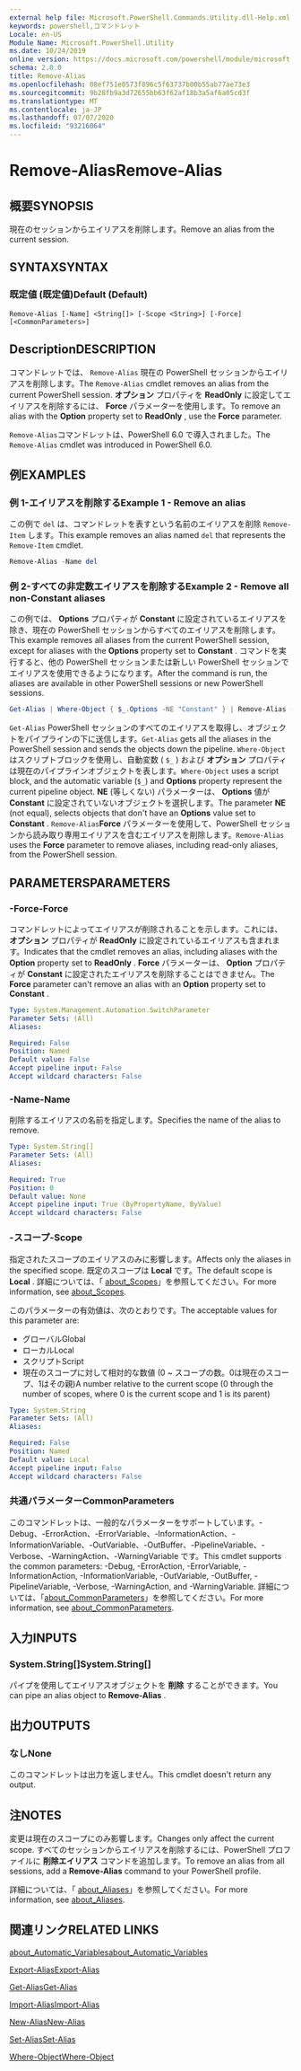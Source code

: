 ```yaml
---
external help file: Microsoft.PowerShell.Commands.Utility.dll-Help.xml
keywords: powershell,コマンドレット
Locale: en-US
Module Name: Microsoft.PowerShell.Utility
ms.date: 10/24/2019
online version: https://docs.microsoft.com/powershell/module/microsoft.powershell.utility/remove-alias?view=powershell-6&WT.mc_id=ps-gethelp
schema: 2.0.0
title: Remove-Alias
ms.openlocfilehash: 08ef751e0573f896c5f63737b00b55ab77ae73e3
ms.sourcegitcommit: 9b28fb9a3d72655bb63f62af18b3a5af6a05cd3f
ms.translationtype: MT
ms.contentlocale: ja-JP
ms.lasthandoff: 07/07/2020
ms.locfileid: "93216064"
---
```

# <span data-ttu-id="7afb9-103">Remove-Alias</span><span class="sxs-lookup"><span data-stu-id="7afb9-103">Remove-Alias</span></span>

## <span data-ttu-id="7afb9-104">概要</span><span class="sxs-lookup"><span data-stu-id="7afb9-104">SYNOPSIS</span></span>
<span data-ttu-id="7afb9-105">現在のセッションからエイリアスを削除します。</span><span class="sxs-lookup"><span data-stu-id="7afb9-105">Remove an alias from the current session.</span></span>

## <span data-ttu-id="7afb9-106">SYNTAX</span><span class="sxs-lookup"><span data-stu-id="7afb9-106">SYNTAX</span></span>

### <span data-ttu-id="7afb9-107">既定値 (既定値)</span><span class="sxs-lookup"><span data-stu-id="7afb9-107">Default (Default)</span></span>

```
Remove-Alias [-Name] <String[]> [-Scope <String>] [-Force] [<CommonParameters>]
```

## <span data-ttu-id="7afb9-108">Description</span><span class="sxs-lookup"><span data-stu-id="7afb9-108">DESCRIPTION</span></span>

<span data-ttu-id="7afb9-109">コマンドレットでは、 `Remove-Alias` 現在の PowerShell セッションからエイリアスを削除します。</span><span class="sxs-lookup"><span data-stu-id="7afb9-109">The `Remove-Alias` cmdlet removes an alias from the current PowerShell session.</span></span> <span data-ttu-id="7afb9-110">**オプション** プロパティを **ReadOnly** に設定してエイリアスを削除するには、 **Force** パラメーターを使用します。</span><span class="sxs-lookup"><span data-stu-id="7afb9-110">To remove an alias with the **Option** property set to **ReadOnly** , use the **Force** parameter.</span></span>

<span data-ttu-id="7afb9-111">`Remove-Alias`コマンドレットは、PowerShell 6.0 で導入されました。</span><span class="sxs-lookup"><span data-stu-id="7afb9-111">The `Remove-Alias` cmdlet was introduced in PowerShell 6.0.</span></span>

## <span data-ttu-id="7afb9-112">例</span><span class="sxs-lookup"><span data-stu-id="7afb9-112">EXAMPLES</span></span>

### <span data-ttu-id="7afb9-113">例 1-エイリアスを削除する</span><span class="sxs-lookup"><span data-stu-id="7afb9-113">Example 1 - Remove an alias</span></span>

<span data-ttu-id="7afb9-114">この例で `del` は、コマンドレットを表すという名前のエイリアスを削除 `Remove-Item` します。</span><span class="sxs-lookup"><span data-stu-id="7afb9-114">This example removes an alias named `del` that represents the `Remove-Item` cmdlet.</span></span>

```powershell
Remove-Alias -Name del
```

### <span data-ttu-id="7afb9-115">例 2-すべての非定数エイリアスを削除する</span><span class="sxs-lookup"><span data-stu-id="7afb9-115">Example 2 - Remove all non-Constant aliases</span></span>

<span data-ttu-id="7afb9-116">この例では、 **Options** プロパティが **Constant** に設定されているエイリアスを除き、現在の PowerShell セッションからすべてのエイリアスを削除します。</span><span class="sxs-lookup"><span data-stu-id="7afb9-116">This example removes all aliases from the current PowerShell session, except for aliases with the **Options** property set to **Constant** .</span></span> <span data-ttu-id="7afb9-117">コマンドを実行すると、他の PowerShell セッションまたは新しい PowerShell セッションでエイリアスを使用できるようになります。</span><span class="sxs-lookup"><span data-stu-id="7afb9-117">After the command is run, the aliases are available in other PowerShell sessions or new PowerShell sessions.</span></span>

```powershell
Get-Alias | Where-Object { $_.Options -NE "Constant" } | Remove-Alias -Force
```

<span data-ttu-id="7afb9-118">`Get-Alias` PowerShell セッションのすべてのエイリアスを取得し、オブジェクトをパイプラインの下に送信します。</span><span class="sxs-lookup"><span data-stu-id="7afb9-118">`Get-Alias` gets all the aliases in the PowerShell session and sends the objects down the pipeline.</span></span>
<span data-ttu-id="7afb9-119">`Where-Object` はスクリプトブロックを使用し、自動変数 ( `$_` ) および **オプション** プロパティは現在のパイプラインオブジェクトを表します。</span><span class="sxs-lookup"><span data-stu-id="7afb9-119">`Where-Object` uses a script block, and the automatic variable (`$_`) and **Options** property represent the current pipeline object.</span></span> <span data-ttu-id="7afb9-120">**NE** (等しくない) パラメーターは、 **Options** 値が **Constant** に設定されていないオブジェクトを選択します。</span><span class="sxs-lookup"><span data-stu-id="7afb9-120">The parameter **NE** (not equal), selects objects that don't have an **Options** value set to **Constant** .</span></span> <span data-ttu-id="7afb9-121">`Remove-Alias`**Force** パラメーターを使用して、PowerShell セッションから読み取り専用エイリアスを含むエイリアスを削除します。</span><span class="sxs-lookup"><span data-stu-id="7afb9-121">`Remove-Alias` uses the **Force** parameter to remove aliases, including read-only aliases, from the PowerShell session.</span></span>

## <span data-ttu-id="7afb9-122">PARAMETERS</span><span class="sxs-lookup"><span data-stu-id="7afb9-122">PARAMETERS</span></span>

### <span data-ttu-id="7afb9-123">-Force</span><span class="sxs-lookup"><span data-stu-id="7afb9-123">-Force</span></span>

<span data-ttu-id="7afb9-124">コマンドレットによってエイリアスが削除されることを示します。これには、 **オプション** プロパティが **ReadOnly** に設定されているエイリアスも含まれます。</span><span class="sxs-lookup"><span data-stu-id="7afb9-124">Indicates that the cmdlet removes an alias, including aliases with the **Option** property set to **ReadOnly** .</span></span> <span data-ttu-id="7afb9-125">**Force** パラメーターは、 **Option** プロパティが **Constant** に設定されたエイリアスを削除することはできません。</span><span class="sxs-lookup"><span data-stu-id="7afb9-125">The **Force** parameter can't remove an alias with an **Option** property set to **Constant** .</span></span>

```yaml
Type: System.Management.Automation.SwitchParameter
Parameter Sets: (All)
Aliases:

Required: False
Position: Named
Default value: False
Accept pipeline input: False
Accept wildcard characters: False
```

### <span data-ttu-id="7afb9-126">-Name</span><span class="sxs-lookup"><span data-stu-id="7afb9-126">-Name</span></span>

<span data-ttu-id="7afb9-127">削除するエイリアスの名前を指定します。</span><span class="sxs-lookup"><span data-stu-id="7afb9-127">Specifies the name of the alias to remove.</span></span>

```yaml
Type: System.String[]
Parameter Sets: (All)
Aliases:

Required: True
Position: 0
Default value: None
Accept pipeline input: True (ByPropertyName, ByValue)
Accept wildcard characters: False
```

### <span data-ttu-id="7afb9-128">-スコープ</span><span class="sxs-lookup"><span data-stu-id="7afb9-128">-Scope</span></span>

<span data-ttu-id="7afb9-129">指定されたスコープのエイリアスのみに影響します。</span><span class="sxs-lookup"><span data-stu-id="7afb9-129">Affects only the aliases in the specified scope.</span></span> <span data-ttu-id="7afb9-130">既定のスコープは **Local** です。</span><span class="sxs-lookup"><span data-stu-id="7afb9-130">The default scope is **Local** .</span></span> <span data-ttu-id="7afb9-131">詳細については、「 [about_Scopes](../microsoft.powershell.core/about/about_scopes.md)」を参照してください。</span><span class="sxs-lookup"><span data-stu-id="7afb9-131">For more information, see [about_Scopes](../microsoft.powershell.core/about/about_scopes.md).</span></span>

<span data-ttu-id="7afb9-132">このパラメーターの有効値は、次のとおりです。</span><span class="sxs-lookup"><span data-stu-id="7afb9-132">The acceptable values for this parameter are:</span></span>

- <span data-ttu-id="7afb9-133">グローバル</span><span class="sxs-lookup"><span data-stu-id="7afb9-133">Global</span></span>
- <span data-ttu-id="7afb9-134">ローカル</span><span class="sxs-lookup"><span data-stu-id="7afb9-134">Local</span></span>
- <span data-ttu-id="7afb9-135">スクリプト</span><span class="sxs-lookup"><span data-stu-id="7afb9-135">Script</span></span>
- <span data-ttu-id="7afb9-136">現在のスコープに対して相対的な数値 (0 ~ スコープの数。0は現在のスコープ、1はその親)</span><span class="sxs-lookup"><span data-stu-id="7afb9-136">A number relative to the current scope (0 through the number of scopes, where 0 is the current scope and 1 is its parent)</span></span>

```yaml
Type: System.String
Parameter Sets: (All)
Aliases:

Required: False
Position: Named
Default value: Local
Accept pipeline input: False
Accept wildcard characters: False
```

### <span data-ttu-id="7afb9-137">共通パラメーター</span><span class="sxs-lookup"><span data-stu-id="7afb9-137">CommonParameters</span></span>

<span data-ttu-id="7afb9-138">このコマンドレットは、一般的なパラメーターをサポートしています。-Debug、-ErrorAction、-ErrorVariable、-InformationAction、-InformationVariable、-OutVariable、-OutBuffer、-PipelineVariable、-Verbose、-WarningAction、-WarningVariable です。</span><span class="sxs-lookup"><span data-stu-id="7afb9-138">This cmdlet supports the common parameters: -Debug, -ErrorAction, -ErrorVariable, -InformationAction, -InformationVariable, -OutVariable, -OutBuffer, -PipelineVariable, -Verbose, -WarningAction, and -WarningVariable.</span></span> <span data-ttu-id="7afb9-139">詳細については、「[about_CommonParameters](https://go.microsoft.com/fwlink/?LinkID=113216)」を参照してください。</span><span class="sxs-lookup"><span data-stu-id="7afb9-139">For more information, see [about_CommonParameters](https://go.microsoft.com/fwlink/?LinkID=113216).</span></span>

## <span data-ttu-id="7afb9-140">入力</span><span class="sxs-lookup"><span data-stu-id="7afb9-140">INPUTS</span></span>

### <span data-ttu-id="7afb9-141">System.String[]</span><span class="sxs-lookup"><span data-stu-id="7afb9-141">System.String[]</span></span>

<span data-ttu-id="7afb9-142">パイプを使用してエイリアスオブジェクトを **削除** することができます。</span><span class="sxs-lookup"><span data-stu-id="7afb9-142">You can pipe an alias object to **Remove-Alias** .</span></span>

## <span data-ttu-id="7afb9-143">出力</span><span class="sxs-lookup"><span data-stu-id="7afb9-143">OUTPUTS</span></span>

### <span data-ttu-id="7afb9-144">なし</span><span class="sxs-lookup"><span data-stu-id="7afb9-144">None</span></span>

<span data-ttu-id="7afb9-145">このコマンドレットは出力を返しません。</span><span class="sxs-lookup"><span data-stu-id="7afb9-145">This cmdlet doesn't return any output.</span></span>

## <span data-ttu-id="7afb9-146">注</span><span class="sxs-lookup"><span data-stu-id="7afb9-146">NOTES</span></span>

<span data-ttu-id="7afb9-147">変更は現在のスコープにのみ影響します。</span><span class="sxs-lookup"><span data-stu-id="7afb9-147">Changes only affect the current scope.</span></span> <span data-ttu-id="7afb9-148">すべてのセッションからエイリアスを削除するには、PowerShell プロファイルに **削除エイリアス** コマンドを追加します。</span><span class="sxs-lookup"><span data-stu-id="7afb9-148">To remove an alias from all sessions, add a **Remove-Alias** command to your PowerShell profile.</span></span>

<span data-ttu-id="7afb9-149">詳細については、「 [about_Aliases](../microsoft.powershell.core/about/about_aliases.md)」を参照してください。</span><span class="sxs-lookup"><span data-stu-id="7afb9-149">For more information, see [about_Aliases](../microsoft.powershell.core/about/about_aliases.md).</span></span>

## <span data-ttu-id="7afb9-150">関連リンク</span><span class="sxs-lookup"><span data-stu-id="7afb9-150">RELATED LINKS</span></span>

[<span data-ttu-id="7afb9-151">about_Automatic_Variables</span><span class="sxs-lookup"><span data-stu-id="7afb9-151">about_Automatic_Variables</span></span>](../Microsoft.PowerShell.Core/About/about_Automatic_Variables.md)

[<span data-ttu-id="7afb9-152">Export-Alias</span><span class="sxs-lookup"><span data-stu-id="7afb9-152">Export-Alias</span></span>](Export-Alias.md)

[<span data-ttu-id="7afb9-153">Get-Alias</span><span class="sxs-lookup"><span data-stu-id="7afb9-153">Get-Alias</span></span>](Get-Alias.md)

[<span data-ttu-id="7afb9-154">Import-Alias</span><span class="sxs-lookup"><span data-stu-id="7afb9-154">Import-Alias</span></span>](Import-Alias.md)

[<span data-ttu-id="7afb9-155">New-Alias</span><span class="sxs-lookup"><span data-stu-id="7afb9-155">New-Alias</span></span>](New-Alias.md)

[<span data-ttu-id="7afb9-156">Set-Alias</span><span class="sxs-lookup"><span data-stu-id="7afb9-156">Set-Alias</span></span>](Set-Alias.md)

[<span data-ttu-id="7afb9-157">Where-Object</span><span class="sxs-lookup"><span data-stu-id="7afb9-157">Where-Object</span></span>](../Microsoft.PowerShell.Core/Where-Object.md)
